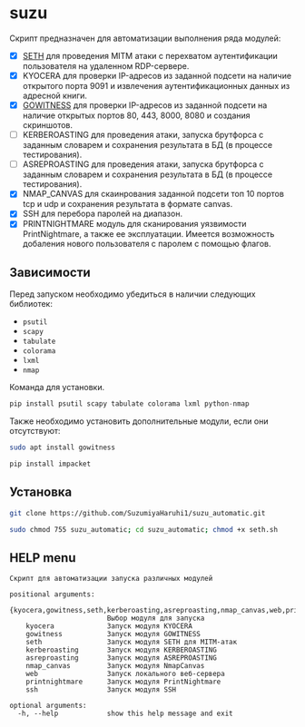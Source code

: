 # suzu
Скрипт предназначен для автоматизации выполнения ряда модулей:
- [x] [SETH](https://github.com/SySS-Research/Seth) для проведения MITM атаки с перехватом аутентификации пользователя на удаленном RDP-сервере.
- [x] KYOCERA для проверки IP-адресов из заданной подсети на наличие открытого порта 9091 и извлечения аутентификационных данных из адресной книги.
- [x] [GOWITNESS](https://github.com/sensepost/gowitness?tab=readme-ov-file) для проверки IP-адресов из заданной подсети на наличие открытых портов 80, 443, 8000, 8080 и создания скриншотов.
- [ ] KERBEROASTING для проведения атаки, запуска брутфорса с заданным словарем и сохранения результата в БД (в процессе тестирования).
- [ ] ASREPROASTING для проведения атаки, запуска брутфорса с заданным словарем и сохранения результата в БД (в процессе тестирования).
- [x] NMAP_CANVAS для скаинрования заданной подсети топ 10 портов tcp и udp и сохранения результата в формате canvas.
- [x] SSH для перебора паролей на диапазон.
- [x] PRINTNIGHTMARE модуль для сканирования уязвимости PrintNightmare, а также ее эксплуатации. Имеется возможность добаления нового пользователя с паролем с помощью флагов.
## Зависимости
Перед запуском необходимо убедиться в наличии следующих библиотек:
- `psutil`
- `scapy`
- `tabulate`
- `colorama`
- `lxml`
- `nmap`

Команда для установки.
```python
pip install psutil scapy tabulate colorama lxml python-nmap
```
Также необходимо установить дополнительные модули, если они отсутствуют:
```bash
sudo apt install gowitness
```
```bash
pip install impacket
```
## Установка
```bash
git clone https://github.com/SuzumiyaHaruhi1/suzu_automatic.git
```
```bash
sudo chmod 755 suzu_automatic; cd suzu_automatic; chmod +x seth.sh
```
## HELP menu
```
Скрипт для автоматизации запуска различных модулей

positional arguments:
  {kyocera,gowitness,seth,kerberoasting,asreproasting,nmap_canvas,web,printnightmare,ssh}
                        Выбор модуля для запуска
    kyocera             Запуск модуля KYOCERA
    gowitness           Запуск модуля GOWITNESS
    seth                Запуск модуля SETH для MITM-атак
    kerberoasting       Запуск модуля KERBEROASTING
    asreproasting       Запуск модуля ASREPROASTING
    nmap_canvas         Запуск модуля NmapCanvas
    web                 Запуск локального веб-сервера
    printnightmare      Запуск модуля PrintNightmare
    ssh                 Запуск модуля SSH

optional arguments:
  -h, --help            show this help message and exit
  ```
